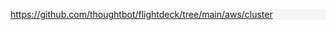 <div class="panel" style="background-color: #F4F5F7;border-width: 1px;">

<div class="panelContent" style="background-color: #F4F5F7;">

<https://github.com/thoughtbot/flightdeck/tree/main/aws/cluster>

</div>

</div>

<div id="ap-com.mohamicorp.confluence.macro.github.mohamicorp-github-macros__mohamicorp-github-macro-markdown5885576665988412790" class="ap-container">

<div id="embedded-com.mohamicorp.confluence.macro.github.mohamicorp-github-macros__mohamicorp-github-macro-markdown5885576665988412790" class="ap-content">

</div>

</div>
